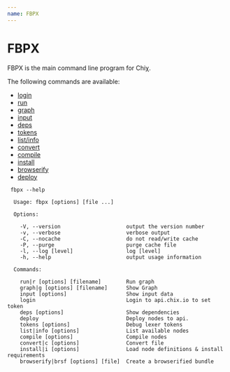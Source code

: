 ```yaml
---
name: FBPX
---
```


# FBPX

FBPX is the main command line program for Chiχ​.


The following commands are available:

- [login](/docs/fbpx/login)
- [run](/docs/fbpx/run)
- [graph](/docs/fbpx/graph)
- [input](/docs/fbpx/input)
- [deps](/docs/fbpx/deps)
- [tokens](/docs/fbpx/tokens)
- [list/info](/docs/fbpx/list)
- [convert](/docs/fbpx/convert)
- [compile](/docs/fbpx/compile)
- [install](/docs/fbpx/install)
- [browserify](/docs/fbpx/browserify)
- [deploy](/docs/fbpx/deploy)


```
 fbpx --help

  Usage: fbpx [options] [file ...]

  Options:

    -V, --version                     output the version number
    -v, --verbose                     verbose output
    -C, --nocache                     do not read/write cache
    -P, --purge                       purge cache file
    -l, --log [level]                 log [level]
    -h, --help                        output usage information

  Commands:

    run|r [options] [filename]        Run graph
    graph|g [options] [filename]      Show Graph
    input [options]                   Show input data
    login                             Login to api.chix.io to set token
    deps [options]                    Show dependencies
    deploy                            Deploy nodes to api.
    tokens [options]                  Debug lexer tokens
    list|info [options]               List available nodes
    compile [options]                 Compile nodes
    convert|c [options]               Convert file
    install|i [options]               Load node definitions & install requirements
    browserify|brsf [options] [file]  Create a browserified bundle
```